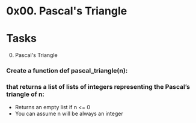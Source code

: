 # 0x00. Pascal's Triangle

# Tasks
0. Pascal's Triangle

### Create a function def pascal_triangle(n): 
### that returns a list of lists of integers representing the Pascal’s triangle of n:
- Returns an empty list if n <= 0
- You can assume n will be always an integer
